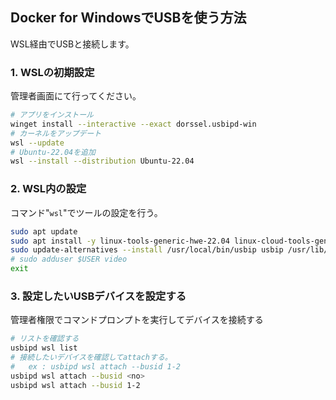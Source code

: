 ## Docker for WindowsでUSBを使う方法

WSL経由でUSBと接続します。

### 1. WSLの初期設定

管理者画面にて行ってください。

```bash
# アプリをインストール
winget install --interactive --exact dorssel.usbipd-win
# カーネルをアップデート
wsl --update
# Ubuntu-22.04を追加
wsl --install --distribution Ubuntu-22.04
```

### 2. WSL内の設定

コマンド"```wsl```"でツールの設定を行う。

```bash
sudo apt update
sudo apt install -y linux-tools-generic-hwe-22.04 linux-cloud-tools-generic-hwe-22.04 hwdata
sudo update-alternatives --install /usr/local/bin/usbip usbip /usr/lib/linux-tools-5.15.0-53/usbip 20
# sudo adduser $USER video
exit
```

### 3. 設定したいUSBデバイスを設定する

管理者権限でコマンドプロンプトを実行してデバイスを接続する

```bash
# リストを確認する
usbipd wsl list
# 接続したいデバイスを確認してattachする。
#   ex : usbipd wsl attach --busid 1-2
usbipd wsl attach --busid <no>
usbipd wsl attach --busid 1-2
```

